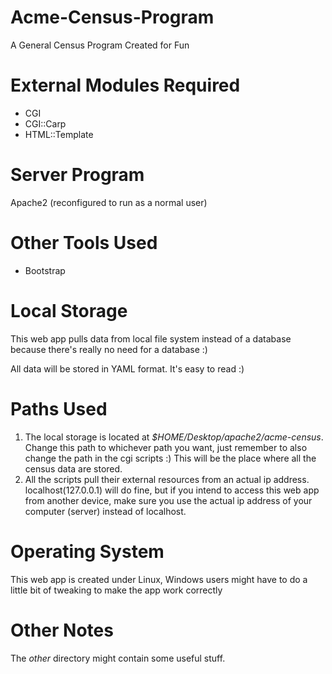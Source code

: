 # Acme-Census-Program
A General Census Program Created for Fun

# External Modules Required
- CGI
- CGI::Carp
- HTML::Template

# Server Program
Apache2 (reconfigured to run as a normal user)

# Other Tools Used
- Bootstrap

# Local Storage
This web app pulls data from local file system instead of a database because there's really no need for a database :)

All data will be stored in YAML format. It's easy to read :)

# Paths Used
1. The local storage is located at *$HOME/Desktop/apache2/acme-census*. Change this path to whichever path you want, just remember to also change the path in the cgi scripts :) This will be the place where all the census data are stored.
2. All the scripts pull their external resources from an actual ip address. localhost(127.0.0.1) will do fine, but if you intend to access this web app from another device, make sure you use the actual ip address of your computer (server) instead of localhost.

# Operating System
This web app is created under Linux, Windows users might have to do a little bit of tweaking to make the app work correctly

# Other Notes
The *other* directory might contain some useful stuff.

